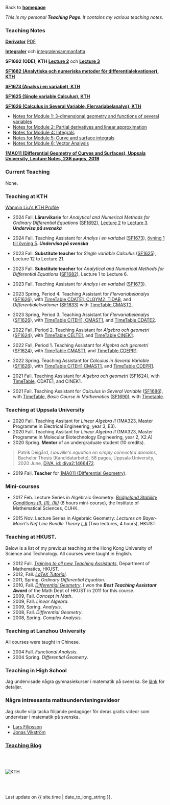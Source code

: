 Back to [**homepage**](https://wanminliu.github.io)




_This is my personal **Teaching Page**. It contains my various teaching notes._



### Teaching Notes

[**Derivator**](https://wanminliu.github.io/KTH/Derivator/Derivator.html) [PDF](https://wanminliu.github.io/KTH/Derivator/Derivator.pdf)

[**Integraler**](https://wanminliu.github.io/HiG/integralen.html) och [integralensammanfatta](https://wanminliu.github.io/HiG/integralensammanfatta.html)

**SF1692 (ODE), KTH** [**Lecture 2**](https://wanminliu.github.io/KTH/ODE/SF1692F2.html) och [**Lecture 3**](https://wanminliu.github.io/KTH/ODE/SF1692F3.html)

[**SF1682 (Analytiska och numeriska metoder för differentialekvationer), KTH**](https://wanminliu.github.io/KTH/ODE/ODE.html)
 
[**SF1673 (Analys i en variabel), KTH**](https://wanminliu.github.io/KTH/SF1673/index)

[**SF1625 (Single variable Calculus), KTH**](https://wanminliu.github.io/KTH/SF1625)

[**SF1626 (Calculus in Several Variable, Flervariabelanalys), KTH**](https://www.kth.se/student/kurser/kurs/SF1626)

*  [Notes for Module 1: 3-dimensional geometry and functions of several variables](https://wanminliu.github.io/KTH/M1/SF1626VT22M1.html)
*  [Notes for Module 2: Partial derivatives and linear approximation](https://wanminliu.github.io/KTH/M2/SF1626VT22M2.html)
*  [Notes for Module 4: Integrals](https://wanminliu.github.io/KTH/M4/SF1626M4.html)
*  [Notes for Module 5: Curve and surface integrals](https://wanminliu.github.io/KTH/M5/SF1626VT22M5.html)
*  [Notes for Module 6: Vector Analysis](https://wanminliu.github.io/KTH/M6/SF1626VT22M6.html)

[**1MA011 (Differential Geometry of Curves and Surfaces), Uppsala University, Lecture Notes, 236 pages, 2019**](https://wanminliu.github.io/doc/DG/DG.html)


### Current Teaching
None.

### Teaching at KTH

[Wanmin Liu's KTH Profile](https://www.kth.se/profile/wanmin/)

* 2024 Fall.  **Lärarvikarie** for *Analytical and Numerical Methods for Ordinary Differential Equations* ([SF1692](https://www.kth.se/student/kurser/kurs/SF1692)), [Lecture 2](https://wanminliu.github.io/KTH/ODE/SF1692F2.html) to [Lecture 3](https://wanminliu.github.io/KTH/ODE/SF1692F3.html). _**Undervisa på svenska**_

* 2024 Fall.  Teaching Assistant for *Analys i en variabel* ([SF1673](https://www.kth.se/student/kurser/kurs/SF1673)), [övning 1 till  övning 5](https://wanminliu.github.io/KTH/SF1673.html).  _**Undervisa på svenska**_


* 2023 Fall.  **Substitute teacher** for *Single variable Calculus* ([SF1625](https://wanminliu.github.io/KTH/SF1625)), Lecture 12 to Lecture 21.

* 2023 Fall.  **Substitute teacher** for *Analytical and Numerical Methods for Differential Equations* ([SF1682](https://canvas.kth.se/courses/41658)), Lecture 1 to Lecture 6.

* 2023 Fall.  Teaching Assistant for *Analys i en variabel* ([SF1673](https://www.kth.se/student/kurser/kurs/SF1673)). 

* 2023 Spring, Period 4. Teaching Assistant for *Flervariabelanalys* ([SF1626](https://canvas.kth.se/courses/37846)), with [TimeTable CDATE1, CLGYM2, TIDAB](https://cloud.timeedit.net/kth/web/public01/ri160794X50Z06Q6Z96g0YY0y0066YX0709gQY6Q57264697X4478w27Y5o7o7Zr4QxQ0.html), and *Differentialekvationer* ([SF1633](https://canvas.kth.se/courses/38810)) with [TimeTable CMAST2](https://cloud.timeedit.net/kth/web/public01/ri166795X50Z0XQ6Z46g9Y60y9016Y0200QgQY6Q572806774Y747ZrwoxQo.html).

* 2023 Spring, Period 3. Teaching Assistant for *Flervariabelanalys* ([SF1626](https://canvas.kth.se/courses/37846)), with [TimeTable CITEH1, CMAST1](https://cloud.timeedit.net/kth/web/public01/ri150774X91Z06Q6Z96g0YY0y0066YX0709gQY6Q55264097X4478w17Y5o7o5Zr4QxQ0.html), and [TimeTable CDATE2](https://cloud.timeedit.net/kth/web/public01/ri150774X91Z06Q6Z96g0YY0y0066YX0709gQY6Q55264097X4478653w51x24r647Y50oQ7Z1YoXQ7.html).


* 2022 Fall, Period 2. Teaching Assistant for *Algebra och geometri* ([SF1624](https://www.kth.se/social/course/SF1624/)), with [TimeTable  CELTE1](https://cloud.timeedit.net/kth/web/public01/ri170664X35Z56Q6Z96g0YY5y0066YX0709gQY6Q50264596X4878033w51x21r827Y50oQ7Z1YoXQ7.html), and [TimeTable CINEK1](https://cloud.timeedit.net/kth/web/public01/ri170664X35Z56Q6Z96g0YY5y0066YX0709gQY6Q50264596X4878133w51x51r827Y50oQ7Z1YoXQ7.html).
* 2022 Fall, Period 1. Teaching Assistant for *Algebra och geometri* ([SF1624](https://www.kth.se/social/course/SF1624/)), with [TimeTable CMAST1](https://cloud.timeedit.net/kth/web/public01/ri160604X14Z56Q6Z96g0YY0y0066YX0709gQY6Q53264596X4878673Y51X791927Y507Q7.html), and [TimeTable CDEPR1](https://cloud.timeedit.net/kth/web/public01/ri160604X14Z56Q6Z96g0YY0y0066YX0703gQY6Q53264596X4177459Y50X538298Y517Q7.html).

* 2022 Spring. Teaching Assistant for *Calculus in Several Variable* ([SF1626](https://canvas.kth.se/courses/31806)), with [TimeTable CITEH1 CMAST1](https://cloud.timeedit.net/kth/web/public01/ri.html?h=t&sid=7&p=20220117.x%2C20220306.x&objects=203502.9%2C203509.9%2C448906.10&ox=0&types=0&fe=0), and [TimeTable CDEPR1](https://cloud.timeedit.net/kth/web/public01/ri.html?h=t&sid=7&p=20220117.x%2C20220306.x&objects=203502.9%2C203509.9%2C448908.10%2C386518.16&ox=0&types=0&fe=0).
* 2021 Fall. Teaching Assistant for *Algebra och geometri* ([SF1624](https://kth.instructure.com/courses/27038)), with [TimeTable](https://cloud.timeedit.net/kth/web/public01/ri.html?h=t&sid=7&p=20211101.x%2C20211219.x&objects=203502.9%2C203509.9%2C443947.10%2C386461.16%2C-1%2C443880.10%2C203502.9%2C203509.9&ox=0&types=0&fe=0&info=f#), CDATE1, and CINEK1.
* 2021 Fall. Teaching Assistant for *Calculus in Several Variable* ([SF1686](https://canvas.kth.se/courses/27075)), with [TimeTable](https://cloud.timeedit.net/kth/web/public01/ri176505X20Z5XQ6Z76g8Y60y9066Y05006gQY6Q532805754Y08X7974Y47Q0.html), *Basic Course in Mathematics* ([SF1690](https://canvas.kth.se/courses/27072)), with [Timetable](https://cloud.timeedit.net/kth/web/public01/ri178504X20Z58Q6Z96g0YY0y6066YX080QgQY6Q5326257505777.html).

### Teaching at Uppsala University

* 2020 Fall. Teaching Assitant for *Linear Algebra II* (1MA323, Master Programme in Electrical Engineering, year 3, E3).
* 2020 Fall. Teaching Assitant for *Linear Algebra II* (1MA323, Master Programme in Molecular Biotechnology Engineering, year 2, X2.A)
* 2020 Spring. **Mentor** of an undergraduate student (10 credits).
 > Patrik Deigård, *Liouville's equation on simply connected domains*, Bachelor Thesis (Kandidatarbete), 58 pages, Uppsala University, 2020 June, [DiVA, id: diva2:1466472](https://urn.kb.se/resolve?urn=urn:nbn:se:uu:diva-419483).
 
* 2019 Fall. **Teacher** for [1MA011 (Differential Geometry)](https://wanminliu.github.io/doc/DG/DG.html).


### Mini-courses

* 2017 Feb. Lecture Series in Algebraic Geometry: _[Bridgeland Stability Conditions (I), (II), (III)](http://www.ims.cuhk.edu.hk/activities/conferences/mist/2017/mist_2017-i_3-14feb2017/)_ (6 hours mini-course), the Institute of Mathematical Sciences, CUHK.

* 2015 Nov. Lecture Series in Algebraic Geometry: _Lectures on Bayer-Macrì's Nef Line Bundle Theory [I, II](https://www.math.hkust.edu.hk/events/?menu=18)_ (Two lectures, 4 hours), HKUST.

### Teaching at HKUST.

Below is a list of my previous teaching at the Hong Kong University of Science and Technology. All courses were taught in English.

* 2012 Fall. [*Training to all new Teaching Assistants*](https://wanminliu.github.io/doc/Tutorial/Tutorial_Training.pdf), Department of Mathematics, HKUST. 
* 2012, Fall. [*LaTeX  Tutorial*](https://wanminliu.github.io/doc/introLaTeX.pdf). 
* 2011, Spring. *Ordinary Differential Equation*.
* 2010, Fall. [*Differential Geometry*](https://wanminliu.github.io/doc/DG2010/DG2010_Liu.html). I won the _**Best Teaching Assistant Award**_ of the Math Dept of HKUST in 2011 for this course.
* 2009, Fall. *Concept in Math*.
* 2009, Fall. *Linear Algebra*.
* 2009, Spring. *Analysis*.
* 2008, Fall. *Differential Geometry*.
* 2008, Spring. *Complex Analysis*.

### Teaching at Lanzhou University 

All courses were taught in Chinese.

* 2004 Fall. *Functional Analysis*. 
* 2004 Spring. *Differential Geometry*.

### Teaching in High School 

Jag undervisade några gymnasiekurser i matematik på svenska. Se [länk](https://wanminliu.github.io/gymnasium/) för detaljer.

### Några intressanta matteundervisningsvideor

Jag skulle vilja tacka följande pedagoger för deras gratis videor som undervisar i matematik på svenska.

* [Lars Filipsson](https://www.youtube.com/@lasrfilipsson)
* [Jonas Vikström](https://www.youtube.com/@vikstromjonas)


### [Teaching Blog](https://wanminliu.wordpress.com/category/teaching/)





<br/><br/>

<img src="https://wanminliu.github.io//pic/KTH20231129.jpg" alt="KTH" id="width:100%;height:auto;">

<br/><br/>
<p>Last update on {{ site.time | date_to_long_string }}.</p>

<script async src="https://www.googletagmanager.com/gtag/js?id=G-6X136VZ9Z5"></script>
<script>
  window.dataLayer = window.dataLayer || [];
  function gtag(){dataLayer.push(arguments);}
  gtag('js', new Date());

  gtag('config', 'G-6X136VZ9Z5');
</script>